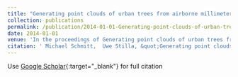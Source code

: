 ```yaml
---
title: "Generating point clouds of urban trees from airborne millimeter wave InSAR data"
collection: publications
permalink: /publication/2014-01-01-Generating-point-clouds-of-urban-trees-from-airborne-millimeter-wave-InSAR-data
date: 2014-01-01
venue: 'In the proceedings of Generating point clouds of urban trees from airborne millimeter wave InSAR data'
citation: ' Michael Schmitt,  Uwe Stilla, &quot;Generating point clouds of urban trees from airborne millimeter wave InSAR data.&quot; In the proceedings of Generating point clouds of urban trees from airborne millimeter wave InSAR data, 2014.'
---
```

Use [Google Scholar](https://scholar.google.com/scholar?q=Generating+point+clouds+of+urban+trees+from+airborne+millimeter+wave+InSAR+data){:target="_blank"} for full citation